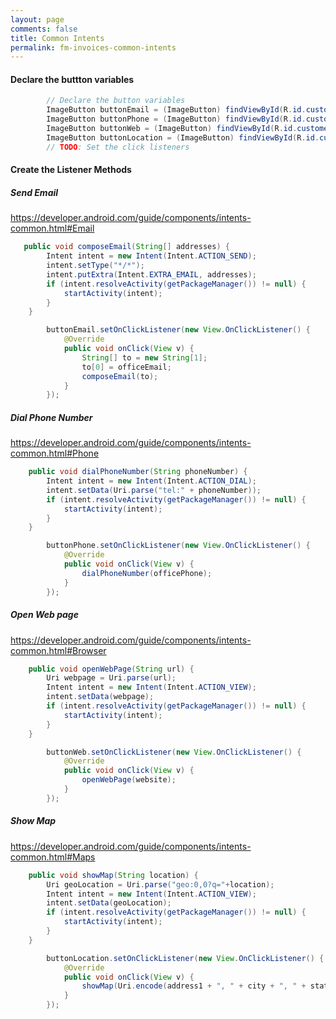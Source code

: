 ```yaml
---
layout: page
comments: false
title: Common Intents
permalink: fm-invoices-common-intents
---
```


#### Declare the buttton variables

```java
        // Declare the button variables
        ImageButton buttonEmail = (ImageButton) findViewById(R.id.customer_detail_button_email);
        ImageButton buttonPhone = (ImageButton) findViewById(R.id.customer_detail_button_phone);
        ImageButton buttonWeb = (ImageButton) findViewById(R.id.customer_detail_button_web);
        ImageButton buttonLocation = (ImageButton) findViewById(R.id.customer_detail_button_location);
        // TODO: Set the click listeners
```
#### Create the Listener Methods

##### Send Email


https://developer.android.com/guide/components/intents-common.html#Email

```java
   public void composeEmail(String[] addresses) {
        Intent intent = new Intent(Intent.ACTION_SEND);
        intent.setType("*/*");
        intent.putExtra(Intent.EXTRA_EMAIL, addresses);
        if (intent.resolveActivity(getPackageManager()) != null) {
            startActivity(intent);
        }
    }
```

```java
        buttonEmail.setOnClickListener(new View.OnClickListener() {
            @Override
            public void onClick(View v) {
                String[] to = new String[1];
                to[0] = officeEmail;
                composeEmail(to);
            }
        });
```

##### Dial Phone Number

https://developer.android.com/guide/components/intents-common.html#Phone

```java
    public void dialPhoneNumber(String phoneNumber) {
        Intent intent = new Intent(Intent.ACTION_DIAL);
        intent.setData(Uri.parse("tel:" + phoneNumber));
        if (intent.resolveActivity(getPackageManager()) != null) {
            startActivity(intent);
        }
    }
```

```java
        buttonPhone.setOnClickListener(new View.OnClickListener() {
            @Override
            public void onClick(View v) {
                dialPhoneNumber(officePhone);
            }
        });
```

##### Open Web page

https://developer.android.com/guide/components/intents-common.html#Browser

```java
    public void openWebPage(String url) {
        Uri webpage = Uri.parse(url);
        Intent intent = new Intent(Intent.ACTION_VIEW);
        intent.setData(webpage);
        if (intent.resolveActivity(getPackageManager()) != null) {
            startActivity(intent);
        }
    }
```

```java
        buttonWeb.setOnClickListener(new View.OnClickListener() {
            @Override
            public void onClick(View v) {
                openWebPage(website);
            }
        });
```

##### Show Map


https://developer.android.com/guide/components/intents-common.html#Maps

```java
    public void showMap(String location) {
        Uri geoLocation = Uri.parse("geo:0,0?q="+location);
        Intent intent = new Intent(Intent.ACTION_VIEW);
        intent.setData(geoLocation);
        if (intent.resolveActivity(getPackageManager()) != null) {
            startActivity(intent);
        }
    }
```

```java
        buttonLocation.setOnClickListener(new View.OnClickListener() {
            @Override
            public void onClick(View v) {
                showMap(Uri.encode(address1 + ", " + city + ", " + state + ", " + postalCode));
            }
        });
```